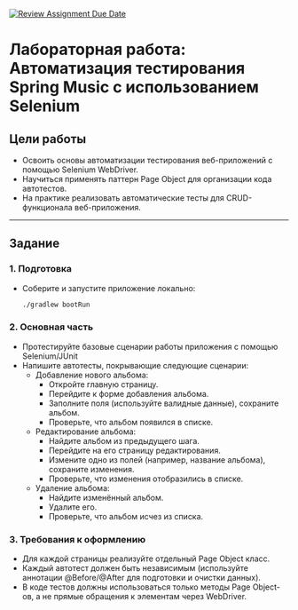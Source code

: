[![Review Assignment Due Date](https://classroom.github.com/assets/deadline-readme-button-22041afd0340ce965d47ae6ef1cefeee28c7c493a6346c4f15d667ab976d596c.svg)](https://classroom.github.com/a/WMSY94LS)
# Лабораторная работа: Автоматизация тестирования Spring Music с использованием Selenium

## Цели работы

- Освоить основы автоматизации тестирования веб-приложений с помощью Selenium WebDriver.
- Научиться применять паттерн Page Object для организации кода автотестов.
- На практике реализовать автоматические тесты для CRUD-функционала веб-приложения.

---

## Задание

### 1. Подготовка

- Соберите и запустите приложение локально:
  ```bash
  ./gradlew bootRun

### 2. Основная часть

* Протестируйте базовые сценарии работы приложения с помощью Selenium/JUnit
* Напишите автотесты, покрывающие следующие сценарии:
  * Добавление нового альбома:
    * Откройте главную страницу.
    * Перейдите к форме добавления альбома.
    * Заполните поля (используйте валидные данные), сохраните альбом.
    * Проверьте, что альбом появился в списке.
  * Редактирование альбома:
    * Найдите альбом из предыдущего шага.
    * Перейдите на его страницу редактирования.
    * Измените одно из полей (например, название альбома), сохраните изменения.
    * Проверьте, что изменения отобразились в списке.
  * Удаление альбома:
    * Найдите изменённый альбом.
    * Удалите его.
    * Проверьте, что альбом исчез из списка.
### 3. Требования к оформлению

* Для каждой страницы реализуйте отдельный Page Object класс.
* Каждый автотест должен быть независимым (используйте аннотации @Before/@After для подготовки и очистки данных).
* В коде тестов должны использоваться только методы Page Object-ов, а не прямые обращения к элементам через WebDriver.
